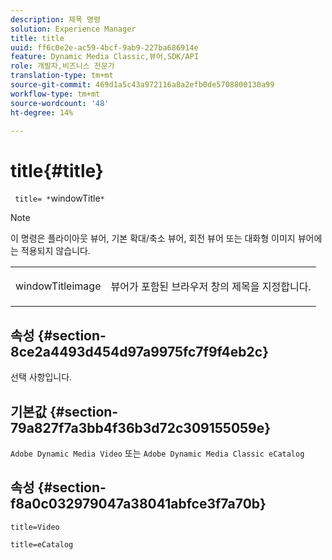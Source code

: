 ```yaml
---
description: 제목 명령
solution: Experience Manager
title: title
uuid: ff6c0e2e-ac59-4bcf-9ab9-227ba686914e
feature: Dynamic Media Classic,뷰어,SDK/API
role: 개발자,비즈니스 전문가
translation-type: tm+mt
source-git-commit: 469d1a5c43a972116a8a2efb0de5708800130a99
workflow-type: tm+mt
source-wordcount: '48'
ht-degree: 14%

---
```



# title{#title}

` title= *`windowTitle`*`

>[!NOTE]
>
>이 명령은 플라이아웃 뷰어, 기본 확대/축소 뷰어, 회전 뷰어 또는 대화형 이미지 뷰어에는 적용되지 않습니다.

<table id="table_406072054CBA4A7BAC8E7AD45E361D37"> 
 <tbody> 
  <tr> 
   <td colname="col1"> <p> <span class="codeph"> <span class="varname"> windowTitleimage</span> </span> </p> </td> 
   <td colname="col2"> <p>뷰어가 포함된 브라우저 창의 제목을 지정합니다. </p> </td> 
  </tr> 
 </tbody> 
</table>

## 속성 {#section-8ce2a4493d454d97a9975fc7f9f4eb2c}

선택 사항입니다.

## 기본값 {#section-79a827f7a3bb4f36b3d72c309155059e}

`Adobe Dynamic Media Video` 또는 `Adobe Dynamic Media Classic eCatalog`

## 속성 {#section-f8a0c032979047a38041abfce3f7a70b}

`title=Video`

`title=eCatalog`
